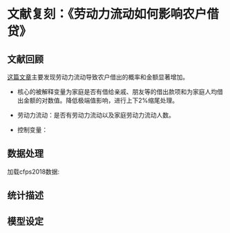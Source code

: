 # 文献复刻：《劳动力流动如何影响农户借贷》

## 文献回顾
[这篇文章](https://www.cnki.com.cn/Article/CJFDTOTAL-SJJJ202112006.htm)主要发现劳动力流动导致农户借出的概率和金额显著增加。

- 核心的被解释变量为家庭是否有借给亲戚、朋友等的借出款项和为家庭人均借出金额的对数值。降低极端值影响，进行上下2%缩尾处理。

- 劳动力流动：是否有劳动力流动以及家庭劳动力流动人数。

- 控制变量：


## 数据处理


加载cfps2018数据:





## 统计描述




## 模型设定
